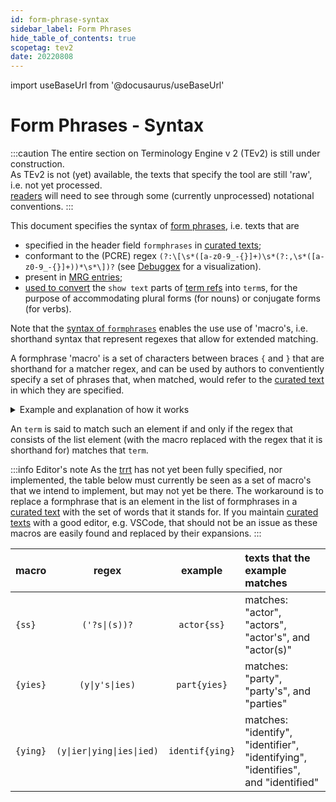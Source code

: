 ```yaml
---
id: form-phrase-syntax
sidebar_label: Form Phrases
hide_table_of_contents: true
scopetag: tev2
date: 20220808
---
```


import useBaseUrl from '@docusaurus/useBaseUrl'

# Form Phrases - Syntax

:::caution
The entire section on Terminology Engine v 2 (TEv2) is still under construction.<br/>
As TEv2 is not (yet) available, the texts that specify the tool are still 'raw', i.e. not yet processed.<br/>[readers](@) will need to see through some (currently unprocessed) notational conventions.
:::

This document specifies the syntax of [form phrases](@), i.e. texts that are
- specified in the header field `formphrases` in [curated texts](@);
- conformant to the (PCRE) regex `(?:\[\s*([a-z0-9_-{}]+)\s*(?:,\s*([a-z0-9_-{}]+))*\s*\])?` (see [Debuggex](https://www.debuggex.com/r/C0IZ2ZN-qnQzGB2B) for a visualization).
- present in [MRG entries](@);
- [used to convert](/docs/tev2/spec-tools/trrt#id) the `show text` parts of [term refs](@) into `term`s, for the purpose of accommodating plural forms (for nouns) or conjugate forms (for verbs).

Note that the [syntax of `formphrases`](/docs/tev2/spec-syntax/form-phrase-syntax) enables the use use of 'macro's, i.e. shorthand syntax that represent regexes that allow for extended matching.

A formphrase 'macro' is a set of characters between braces `{` and `}` that are shorthand for a matcher regex, and can be used by authors to conventiently specify a set of phrases that, when matched, would refer to the [curated text](@) in which they are specified.

<details>
   <summary>Example and explanation of how it works</summary>

Suppose we have a [curated text](@) for the term `actor`, and in its front matter, we specify:

~~~ yaml
formPhrases: actor{ss}
~~~

The part `{ss}` is a macro, that suppose it is associated with the regex `(?:'?s|\(s\))?`.

When the [trrt](@) converts a [ref text](@), one of the things it needs to do is to [convert a so-called `show-text` into a `term`](/docs/tev2/spec-tools/trrt#term) that exists in some [curated text](@). If the `show-text` does not match the `term` of any of the [curated texts](@), the [trrt](@) will try to match it against every form phrase in every [curated text](@), including the formphrase `actor{ss}`.

This is done as follows:
1. all macros in the formphrase are replaced with their respective regexes, thereby transforming the formphrase into a regex itself;
2. a regex engine is called that determines whether or not `show-text` satisfies that regex. If (and only if) it does, there is a match.

</details>

An `term` is said to match such an element if and only if the regex that consists of the list element (with the macro replaced with the regex that it is shorthand for) matches that `term`.

:::info Editor's note
As the [trrt](@) has not yet been fully specified, nor implemented, the table below must currently be seen as a set of macro's that we intend to implement, but may not yet be there. The workaround is to replace a formphrase that is an element in the list of formphrases in a [curated text](@) with the set of words that it stands for. If you maintain [curated texts](@) with a good editor, e.g. VSCode, that should not be an issue as these macros are easily found and replaced by their expansions.
:::

| macro    |           regex                       |     example     | texts that the example matches |
| -------- | :-----------------------------------: | :-------------: | :----------------------------- |
| `{ss}`   | <code>('?s\|(s\))?</code>             | `actor{ss}`     | matches: "actor", "actors", "actor's", and "actor(s)" |
| `{yies}` | <code>(y\|y's\|ies)</code>            | `part{yies}`    | matches: "party", "party's", and "parties" |
| `{ying}` | <code>(y\|ier\|ying\|ies\|ied)</code> | `identif{ying}` | matches: "identify", "identifier", "identifying", "identifies", and "identified" |
